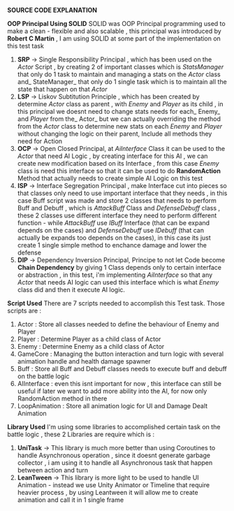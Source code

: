 **SOURCE CODE EXPLANATION**

**OOP Principal Using SOLID**
SOLID was OOP Principal programming used to make a clean - flexible and also scalable , this principal was introduced by **Robert C Martin** ,
I am using SOLID at some part of the implementation on this test task 
1. **SRP** -> Single Responsibility Principal , which has been used on the _Actor_ Script , by creating 2 of important classes
   which is _StatsManager_ that only do 1 task to maintain and managing a stats on the _Actor_ class and_ StateManager_ that only do 1
   single task which is to maintain all the state that happen on that _Actor_
2. **LSP** -> Liskov Subtitution Principle , which has been created by determine _Actor_ class as parent , with _Enemy_ and _Player_ as its child
   , in this principal we doesnt need to change stats needs for each_ Enemy_ and _Player_ from the_ Actor_ but we can actually overriding the method
   from the _Actor_ class to determine new stats on each _Enemy_ and _Player_ without changing the logic on their parent, Include all methods they need
   for Action
3. **OCP** -> Open Closed Principal, at _AiInterface_ Class it can be used to the _Actor_ that need AI Logic , by creating interface for this AI , we can
   create new modification based on its Interface , from this case _Enemy_ class is need this interface so that it can be used to do **RandomAction** Method
   that actually needs to create simple AI Logic on this test
4. **ISP** -> Interface Segregation Principal , make Interface cut into pieces so that classes only need to use important interface that they needs , in this case
   Buff script was made and store 2 classes that needs to perform Buff and Debuff , which is _AttackBuff_ Class and _DefenseDebuff_ class , these 2 classes use different
   interface they need to perform different function - while _AttackBuff_ use _IBuff_ Interface (that can be expand depends on the cases) and _DefenseDebuff_ use _IDebuff_
   (that can actually be expands too depends on the cases), in this case its just create 1 single simple method to enchance damage and lower the defense
5. **DIP** -> Dependency Inversion Principal, Principe to not let Code become **Chain Dependency** by giving 1 Class depends only to certain interface or abstraction , in this     test, i'm implementing _AiInterface_ so that any _Actor_ that needs AI logic can used this interface which is what _Enemy_ class did and then it execute AI logic.

**Script Used**
There are 7 scripts needed to accomplish this Test task.
Those scripts are :
1. Actor : Store all classes needed to define the behaviour of Enemy and Player
2. Player : Determine Player as a child class of Actor
3. Enemy : Determine Enemy as a child class of Actor
4. GameCore : Managing the button interaction and turn logic with several animation handle and health damage spawner
5. Buff : Store all Buff and Debuff classes needs to execute buff and debuff on the battle logic 
6. AIInterface : even this isnt important for now , this interface can still be useful if later we want to add more ability into the AI, for now only RandomAction method in there
7. LoopAnimation : Store all animation logic for UI and Damage Dealt Animation

**Library Used**
I'm using some libraries to accomplished certain task on the battle logic , these 2 Libraries are require which is :
1. **UniTask** -> This library is much more better than using Coroutines to handle Asynchronous operation , since it doesnt generate garbage collector , i am using it
     to handle all Asynchronous task that happen between action and turn
2. **LeanTween** -> This library is more light to be used to handle UI Animation - instead we use Unity Animator or Timeline that require heavier process , by using Leantween
   it will allow me to create animation and call it in 1 single frame
